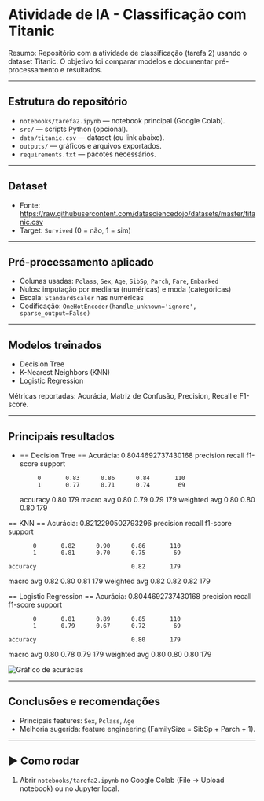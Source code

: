 # Atividade de IA - Classificação com Titanic

Resumo:
Repositório com a atividade de classificação (tarefa 2) usando o dataset Titanic. O objetivo foi comparar modelos e documentar pré-processamento e resultados.

---

## Estrutura do repositório
- `notebooks/tarefa2.ipynb` — notebook principal (Google Colab).
- `src/` — scripts Python (opcional).
- `data/titanic.csv` — dataset (ou link abaixo).
- `outputs/` — gráficos e arquivos exportados.
- `requirements.txt` — pacotes necessários.

---

## Dataset
- Fonte: https://raw.githubusercontent.com/datasciencedojo/datasets/master/titanic.csv  
- Target: `Survived` (0 = não, 1 = sim)

---

## Pré-processamento aplicado
- Colunas usadas: `Pclass`, `Sex`, `Age`, `SibSp`, `Parch`, `Fare`, `Embarked`
- Nulos: imputação por mediana (numéricas) e moda (categóricas)
- Escala: `StandardScaler` nas numéricas
- Codificação: `OneHotEncoder(handle_unknown='ignore', sparse_output=False)`

---

## Modelos treinados
- Decision Tree
- K-Nearest Neighbors (KNN)
- Logistic Regression

Métricas reportadas: Acurácia, Matriz de Confusão, Precision, Recall e F1-score.

---

## Principais resultados
- == Decision Tree ==
Acurácia: 0.8044692737430168
              precision    recall  f1-score   support

           0       0.83      0.86      0.84       110
           1       0.77      0.71      0.74        69

    accuracy                           0.80       179
   macro avg       0.80      0.79      0.79       179
weighted avg       0.80      0.80      0.80       179

== KNN ==
Acurácia: 0.8212290502793296
              precision    recall  f1-score   support

           0       0.82      0.90      0.86       110
           1       0.81      0.70      0.75        69

    accuracy                           0.82       179
   macro avg       0.82      0.80      0.81       179
weighted avg       0.82      0.82      0.82       179

== Logistic Regression ==
Acurácia: 0.8044692737430168
              precision    recall  f1-score   support

           0       0.81      0.89      0.85       110
           1       0.79      0.67      0.72        69

    accuracy                           0.80       179
   macro avg       0.80      0.78      0.79       179
weighted avg       0.80      0.80      0.80       179

![Gráfico de acurácias](https://raw.githubusercontent.com/laurastj/Atividade_ia/main/outputs/acc_comparison.png)


---

## Conclusões e recomendações
- Principais features: `Sex`, `Pclass`, `Age`
- Melhoria sugerida: feature engineering (FamilySize = SibSp + Parch + 1).

---

## ▶ Como rodar
1. Abrir `notebooks/tarefa2.ipynb` no Google Colab (File → Upload notebook) ou no Jupyter local.
